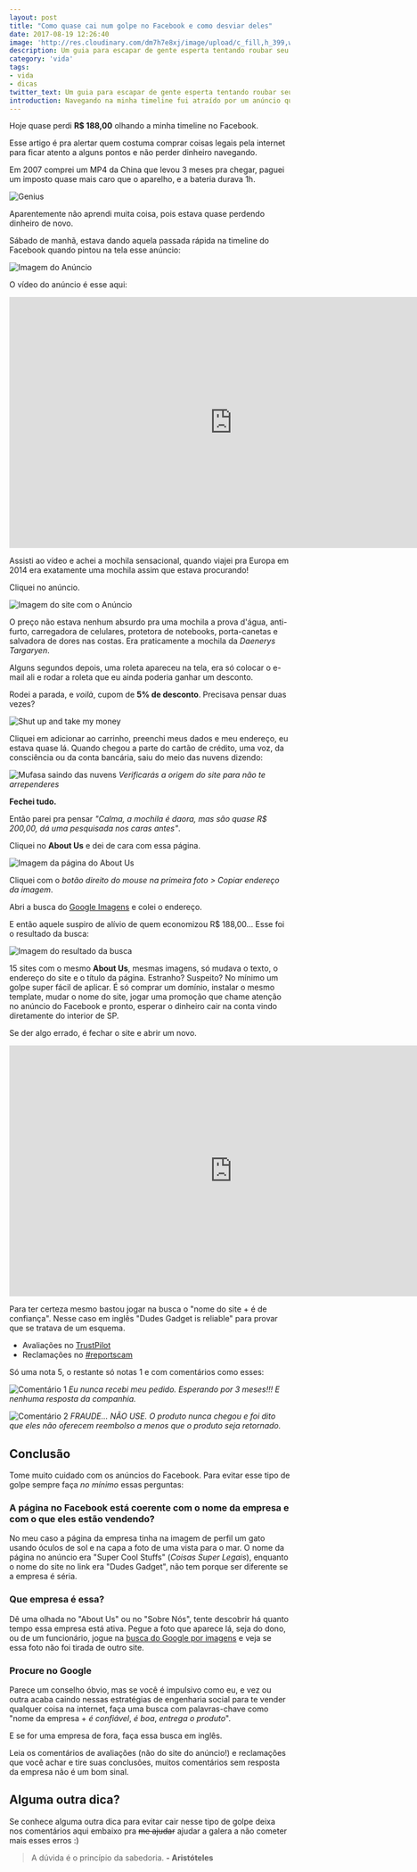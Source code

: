 ```yaml
---
layout: post
title: "Como quase cai num golpe no Facebook e como desviar deles"
date: 2017-08-19 12:26:40
image: 'http://res.cloudinary.com/dm7h7e8xj/image/upload/c_fill,h_399,w_760/v1503153729/golpe_ghb84o.jpg'
description: Um guia para escapar de gente esperta tentando roubar seu dinheiro.
category: 'vida'
tags:
- vida
- dicas
twitter_text: Um guia para escapar de gente esperta tentando roubar seu dinheiro.
introduction: Navegando na minha timeline fui atraído por um anúncio que quase me levou R$ 188,00. Aqui eu conto como descobri o esquema.
---
```


Hoje quase perdi **R$ 188,00** olhando a minha timeline no Facebook.

Esse artigo é pra alertar quem costuma comprar coisas legais pela internet para
ficar atento a alguns pontos e não perder dinheiro navegando.

Em 2007 comprei um MP4 da China que levou 3 meses pra chegar, paguei um imposto quase
mais caro que o aparelho, e a bateria durava 1h.

![Genius](http://res.cloudinary.com/dm7h7e8xj/image/upload/v1503151642/genius_foabwg.png)

Aparentemente não aprendi muita coisa, pois estava quase perdendo dinheiro de novo.

Sábado de manhã, estava dando aquela passada rápida na timeline do Facebook quando
pintou na tela esse anúncio:

![Imagem do Anúncio](http://res.cloudinary.com/dm7h7e8xj/image/upload/q_80/v1503151704/anuncio_etpxre.jpg)

O vídeo do anúncio é esse aqui:

<iframe width="800" height="450" src="https://www.youtube.com/embed/aVBXDV0I79k" frameborder="0" allowfullscreen></iframe>

Assisti ao vídeo e achei a mochila sensacional, quando viajei pra Europa em 2014 era
exatamente uma mochila assim que estava procurando!

Cliquei no anúncio.

![Imagem do site com o Anúncio](http://res.cloudinary.com/dm7h7e8xj/image/upload/c_scale,q_80,w_800/v1503151756/side-com-anuncio_qzhqir.jpg)

O preço não estava nenhum absurdo pra uma mochila a prova d'água, anti-furto, 
carregadora de celulares, protetora de notebooks, porta-canetas e salvadora de dores
nas costas. Era praticamente a mochila da *Daenerys Targaryen*.

Alguns segundos depois, uma roleta apareceu na tela, era só colocar o e-mail
ali e rodar a roleta que eu ainda poderia ganhar um desconto.

Rodei a parada, e *voilà*, cupom de **5% de desconto**. Precisava pensar duas vezes?

![Shut up and take my money](http://res.cloudinary.com/dm7h7e8xj/image/upload/v1503152309/shut-up-and-take-my-money_xgnw7v.jpg)

Cliquei em adicionar ao carrinho, preenchi meus dados e meu endereço, eu estava quase lá.
Quando chegou a parte do cartão de crédito, uma voz, da consciência ou da conta bancária,
saiu do meio das nuvens dizendo:

![Mufasa saindo das nuvens](http://res.cloudinary.com/dm7h7e8xj/image/upload/v1503152427/mufasa_n4vl2g.jpg)
*Verificarás a origem do site para não te arrependeres*

**Fechei tudo.**

Então parei pra pensar *"Calma, a mochila é daora, mas são quase R$ 200,00, dá uma pesquisada nos caras antes"*.

Cliquei no **About Us** e dei de cara com essa página.

![Imagem da página do About Us](http://res.cloudinary.com/dm7h7e8xj/image/upload/c_scale,q_80,w_600/v1503152541/about-us_axqwzg.jpg)

Cliquei com o *botão direito do mouse na primeira foto > Copiar endereço da imagem*.

Abri a busca do [Google Imagens](https://images.google.com/) e colei o endereço.

E então aquele suspiro de alívio de quem economizou R$ 188,00... Esse foi o resultado da
busca:

![Imagem do resultado da busca](http://res.cloudinary.com/dm7h7e8xj/image/upload/c_scale,q_80,w_600/v1503152630/resultado_da_busca_kuvtlr.jpg)

15 sites com o mesmo **About Us**, mesmas imagens, só mudava o texto, o endereço
do site e o título da página. Estranho? Suspeito? No mínimo um golpe super fácil
de aplicar. É só comprar um domínio, instalar o mesmo template, mudar o nome do site,
jogar uma promoção que chame atenção no anúncio do Facebook e pronto, esperar o
dinheiro cair na conta vindo diretamente do interior de SP.

Se der algo errado, é fechar o site e abrir um novo.

<iframe src="https://giphy.com/embed/5fBH6z8aMV1RbA4FaSc" width="800" height="450" frameBorder="0" class="giphy-embed" allowFullScreen></iframe>

Para ter certeza mesmo bastou jogar na busca o "nome do site + é de confiança". Nesse
caso em inglês "Dudes Gadget is reliable" para provar que se tratava de um esquema.

- Avaliações no [TrustPilot](https://www.trustpilot.com/review/dudegadgets.com)
- Reclamações no [#reportscam](https://reportscam.com/dudegadgetscom/)

Só uma nota 5, o restante só notas 1 e com comentários como esses:

![Comentário 1](http://res.cloudinary.com/dm7h7e8xj/image/upload/v1503153240/avaliacao-1_cd09uq.jpg)
*Eu nunca recebi meu pedido. Esperando por 3 meses!!! E nenhuma resposta da companhia.*

![Comentário 2](http://res.cloudinary.com/dm7h7e8xj/image/upload/v1503153294/avaliacao-2_ieolhs.jpg)
*FRAUDE... NÃO USE. O produto nunca chegou e foi dito que eles não oferecem reembolso a menos que o produto seja retornado.*

## Conclusão

Tome muito cuidado com os anúncios do Facebook. Para evitar esse tipo de golpe
sempre faça *no mínimo* essas perguntas:

### A página no Facebook está coerente com o nome da empresa e com o que eles estão vendendo?

No meu caso a página da empresa tinha na imagem de perfil um gato usando óculos de sol
e na capa a foto de uma vista para o mar. O nome da página no anúncio era "Super Cool Stuffs" (*Coisas Super Legais*), enquanto o nome do site no link era "Dudes Gadget", não tem porque ser diferente se
a empresa é séria.

### Que empresa é essa?

Dê uma olhada no "About Us" ou no "Sobre Nós", tente descobrir há quanto tempo essa
empresa está ativa. Pegue a foto que aparece lá, seja do dono, ou de um funcionário,
jogue na [busca do Google por imagens]((https://images.google.com/)) e veja se essa foto não foi tirada de outro site.

### Procure no Google

Parece um conselho óbvio, mas se você é impulsivo como eu, e vez ou outra acaba
caindo nessas estratégias de engenharia social para te vender qualquer coisa na
internet, faça uma busca com palavras-chave como "nome da empresa + *é confiável*, 
*é boa*, *entrega o produto*".

E se for uma empresa de fora, faça essa busca em inglês.

Leia os comentários de avaliações (não do site do anúncio!) e reclamações que você achar e tire suas conclusões, muitos comentários sem resposta da empresa não é um bom sinal.

## Alguma outra dica?

Se conhece alguma outra dica para evitar cair nesse tipo de golpe deixa nos
comentários aqui embaixo pra ~~me ajudar~~ ajudar a galera a não cometer mais
esses erros :)

> A dúvida é o princípio da sabedoria. **- Aristóteles**










